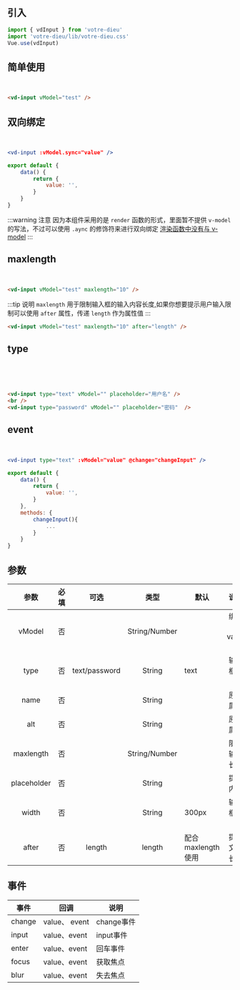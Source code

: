 ## 引入

```js
import { vdInput } from 'votre-dieu'
import 'votre-dieu/lib/votre-dieu.css'
Vue.use(vdInput)
```

## 简单使用
<br/>
<vd-input vModel="test"/>

```html
<vd-input vModel="test" />
```

## 双向绑定
<br/>
<vd-input />

```jsx {1}
<vd-input :vModel.sync="value" />

export default {
    data() {
        return {
            value: '',
        }
    }
}
```

:::warning 注意
因为本组件采用的是 `render` 函数的形式，里面暂不提供 `v-model` 的写法，不过可以使用 `.aync` 的修饰符来进行双向绑定
[渲染函数中没有与 v-model](https://cn.vuejs.org/v2/guide/render-function.html#v-model)
:::


## maxlength
<br />
<vd-input vModel="test" maxlength="10" />

```html
<vd-input vModel="test" maxlength="10" />
```

:::tip 说明
`maxlength` 用于限制输入框的输入内容长度,如果你想要提示用户输入限制可以使用 `after` 属性，传递 `length` 作为属性值
:::

<vd-input vModel="test" after="length" maxlength="10" />

```html
<vd-input vModel="test" maxlength="10" after="length" />
```

## type
<br/>
<vd-input type="text" vModel="" placeholder="用户名" />
<br />
<br />
<vd-input type="password" vModel="" placeholder="密码"  />

```html
<vd-input type="text" vModel="" placeholder="用户名" />
<br />
<vd-input type="password" vModel="" placeholder="密码"  />
```

## event
<br />
<vd-input type="text" vModel="" />

```jsx
<vd-input type="text" :vModel="value" @change="changeInput" />

export default {
    data() {
        return {
            value: '',
        }
    },
    methods: {
        changeInput(){
            ...
        }
    }
}
```
## 参数

|    参数     | 必填 |     可选      |     类型      | 默认              |     说明      |
| :---------: | :--: | :-----------: | :-----------: | ----------------- | :-----------: |
|   vModel    |  否  |               | String/Number |                   | 绑定的value值 |
|    type     |  否  | text/password |    String     | text              |  输入框属性   |
|    name     |  否  |               |    String     |                   |   原生属性    |
|     alt     |  否  |               |    String     |                   |   原生属性    |
|  maxlength  |  否  |               | String/Number |                   | 限制输入长度  |
| placeholder |  否  |               |    String     |                   |   提示内容    |
|    width    |  否  |               |    String     | 300px             |  输入框长度   |
|    after    |  否  |    length     |    length     | 配合maxlength使用 | 提示文本长度  |

## 事件

| 事件   | 回调          | 说明       |
| ------ | ------------- | ---------- |
| change | value、 event | change事件 |
| input  | value、event  | input事件  |
| enter  | value、event  | 回车事件   |
| focus  | value、event  | 获取焦点   |
| blur   | value、event  | 失去焦点   |